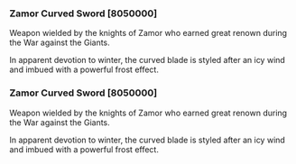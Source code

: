 ### Zamor Curved Sword [8050000]

Weapon wielded by the knights of Zamor who earned great renown during the War against the Giants.

In apparent devotion to winter, the curved blade is styled after an icy wind and imbued with a powerful frost effect.### Zamor Curved Sword [8050000]

Weapon wielded by the knights of Zamor who earned great renown during the War against the Giants.

In apparent devotion to winter, the curved blade is styled after an icy wind and imbued with a powerful frost effect.